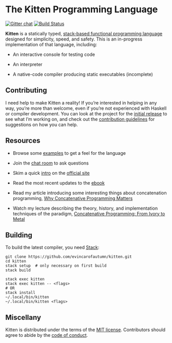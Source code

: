 # The Kitten Programming Language

[![Gitter chat](https://badges.gitter.im/gitterHQ/gitter.png)][gitter] [![Build Status](https://travis-ci.org/evincarofautumn/kitten.svg?branch=master)](https://travis-ci.org/evincarofautumn/kitten)

**Kitten** is a statically typed, [stack-based functional programming language][concatenative] designed for simplicity, speed, and safety. This is an in-progress implementation of that language, including:

 * An interactive console for testing code

 * An interpreter

 * A native-code compiler producing static executables (incomplete)

## Contributing

I need help to make Kitten a reality! If you’re interested in helping in any way, you’re more than welcome, even if you’re not experienced with Haskell or compiler development. You can look at the project for the [initial release] to see what I’m working on, and check out the [contribution guidelines][contributing] for suggestions on how you can help.

## Resources

 * Browse some [examples][examples] to get a feel for the language

 * Join the [chat room][gitter] to ask questions

 * Skim a quick [intro][intro] on the [official site][site]

 * Read the most recent updates to the [ebook][ebook]

 * Read my article introducing some interesting things about concatenation programming, [Why Concatenative Programming Matters][wcpm]

 * Watch my lecture describing the theory, history, and implementation techniques of the paradigm, [Concatenative Programming: From Ivory to Metal][cpim]

## Building

To build the latest compiler, you need [Stack]:

```
git clone https://github.com/evincarofautumn/kitten.git
cd kitten
stack setup  # only necessary on first build
stack build

stack exec kitten
stack exec kitten -- <flags>
# OR
stack install
~/.local/bin/kitten
~/.local/bin/kitten <flags>
```

## Miscellany

Kitten is distributed under the terms of the [MIT license][license]. Contributors should agree to abide by the [code of conduct].

[concatenative]: http://concatenative.org/
[examples]: https://github.com/evincarofautumn/kitten/tree/master/examples
[intro]: http://kittenlang.org/intro/
[site]: http://kittenlang.org/
[Stack]: https://docs.haskellstack.org/en/stable/README/
[license]: https://github.com/evincarofautumn/kitten/blob/master/LICENSE.md
[code of conduct]: https://github.com/evincarofautumn/kitten/blob/master/CODE_OF_CONDUCT.md
[wcpm]: http://evincarofautumn.blogspot.com/2012/02/why-concatenative-programming-matters.html
[cpim]: https://www.youtube.com/watch?v=_IgqJr8jG8M
[ebook]: https://www.gitbook.com/book/evincarofautumn/programming-with-kitten
[initial release]: https://github.com/evincarofautumn/kitten/projects/1
[contributing]: https://github.com/evincarofautumn/kitten/blob/master/CONTRIBUTING.md
[gitter]: https://gitter.im/kittenlang/Lobby
